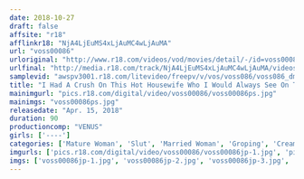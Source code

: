 ```yaml
---
date: 2018-10-27
draft: false
affsite: "r18"
afflinkr18: "NjA4LjEuMS4xLjAuMC4wLjAuMA"
url: "voss00086"
urloriginal: "http://www.r18.com/videos/vod/movies/detail/-/id=voss00086"
urlfinal: "http://media.r18.com/track/NjA4LjEuMS4xLjAuMC4wLjAuMA/videos/vod/movies/detail/-/id=voss00086"
samplevid: "awspv3001.r18.com/litevideo/freepv/v/vos/voss086/voss086_dmb_w.mp4"
title: "I Had A Crush On This Hot Housewife Who I Would Always See On The Morning Commuter Train, And One Day I Saw Her Being Harassed By A Molester, But She Was OK With It, So She Was A Molester-Loving Wife! Once I Had This Information, I Decided To Embark On A Molester Mission Too, But When I Tried To Touch Her, She Whispered Into My Ear, 'You're Shaking... Are You Nervous?' My Only Skill Is Being Proper And Courteous, But Starting On This Day, I Became A Molester! 5"
mainimgurl: "pics.r18.com/digital/video/voss00086/voss00086ps.jpg"
mainimgs: "voss00086ps.jpg"
releasedate: "Apr. 15, 2018"
duration: 90
productioncomp: "VENUS"
girls: ['----']
categories: ['Mature Woman', 'Slut', 'Married Woman', 'Groping', 'Creampie', 'Hi-Def']
imgurls: ['pics.r18.com/digital/video/voss00086/voss00086jp-1.jpg', 'pics.r18.com/digital/video/voss00086/voss00086jp-2.jpg', 'pics.r18.com/digital/video/voss00086/voss00086jp-3.jpg', 'pics.r18.com/digital/video/voss00086/voss00086jp-4.jpg', 'pics.r18.com/digital/video/voss00086/voss00086jp-5.jpg', 'pics.r18.com/digital/video/voss00086/voss00086jp-6.jpg', 'pics.r18.com/digital/video/voss00086/voss00086jp-7.jpg', 'pics.r18.com/digital/video/voss00086/voss00086jp-8.jpg', 'pics.r18.com/digital/video/voss00086/voss00086jp-9.jpg', 'pics.r18.com/digital/video/voss00086/voss00086jp-10.jpg', 'pics.r18.com/digital/video/voss00086/voss00086jp-11.jpg', 'pics.r18.com/digital/video/voss00086/voss00086jp-12.jpg', 'pics.r18.com/digital/video/voss00086/voss00086jp-13.jpg', 'pics.r18.com/digital/video/voss00086/voss00086jp-14.jpg', 'pics.r18.com/digital/video/voss00086/voss00086jp-15.jpg', 'pics.r18.com/digital/video/voss00086/voss00086jp-16.jpg', 'pics.r18.com/digital/video/voss00086/voss00086jp-17.jpg', 'pics.r18.com/digital/video/voss00086/voss00086jp-18.jpg', 'pics.r18.com/digital/video/voss00086/voss00086jp-19.jpg', 'pics.r18.com/digital/video/voss00086/voss00086jp-20.jpg']
imgs: ['voss00086jp-1.jpg', 'voss00086jp-2.jpg', 'voss00086jp-3.jpg', 'voss00086jp-4.jpg', 'voss00086jp-5.jpg', 'voss00086jp-6.jpg', 'voss00086jp-7.jpg', 'voss00086jp-8.jpg', 'voss00086jp-9.jpg', 'voss00086jp-10.jpg', 'voss00086jp-11.jpg', 'voss00086jp-12.jpg', 'voss00086jp-13.jpg', 'voss00086jp-14.jpg', 'voss00086jp-15.jpg', 'voss00086jp-16.jpg', 'voss00086jp-17.jpg', 'voss00086jp-18.jpg', 'voss00086jp-19.jpg', 'voss00086jp-20.jpg']
---
```

